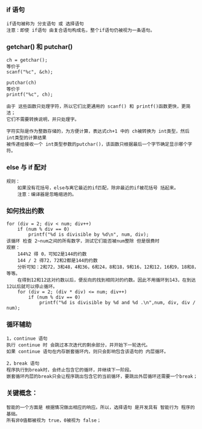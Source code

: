 ### if 语句
    if语句被称为 分支语句 或 选择语句
    注意：即使 if语句 由复合语句构成名，整个if语句仍被视为一条语句。

### getchar() 和 putchar()
    ch = getchar();
    等价于
    scanf("%c", &ch);

    putchar(ch)
    等价于
    printf("%c", ch);

    由于 这些函数只处理字符，所以它们比更通用的 scanf() 和 printf()函数更快，更简洁；
    它们不需要转换说明，并只处理字。

    字符实际是作为整数存储的，为方便计算，表达式ch+1 中的 ch被转换为 int类型，然后 int类型的计算结果
    被传递给接收一个 int类型参数的putchar()，该函数只根据最后一个字节确定显示哪个字符。

### else 与 if 配对
    规则：
        如果没有花括号，else与离它最近的if匹配，除非最近的if被花括号 括起来。
        注意：编译器是忽略缩进的。


### 如何找出约数
    for (div = 2; div < num; div++)
        if (num % div == 0)
            printf("%d is divisible by %d\n", num, div);
    该循环 检查 2~num之间的所有数字，测试它们能否被num整除 但是很费时
    观察：
        144%2 得 0，可知2是144的约数
        144 / 2 得72，72和2都是144的约数
        分析可知：2和72，3和48，4和36，6和24，8和18，9和16，12和12，16和9，18和8，等等。
        在得到12和12这对约数以后，便反向的找到相同对的约数。因此不用循环到143，在到达12以后就可以停止循环。
        for (div = 2; (div * div) <= num; div++)
            if (num % div == 0)
                printf("%d is divisible by %d and %d .\n",num, div, div / num);

### 循环辅助
    1，continue 语句
    执行 continue 时 会跳过本次迭代的剩余部分，并开始下一轮迭代。
    如果 continue 语句在内存嵌套循环内，则只会影响包含该语句的 内层循环。

    2，break 语句
    程序执行到break时，会终止包含它的循环，并继续下一阶段。
    嵌套循环内层的break只会让程序跳出包含它的当前循环，要跳出外层循环还需要一个break；


### 关键概念：
    智能的一个方面是 根据情况做出相应的响应。所以，选择语句 是开发具有 智能行为 程序的基础。
    所有非0值都被视为 true，0被视为 false；




















